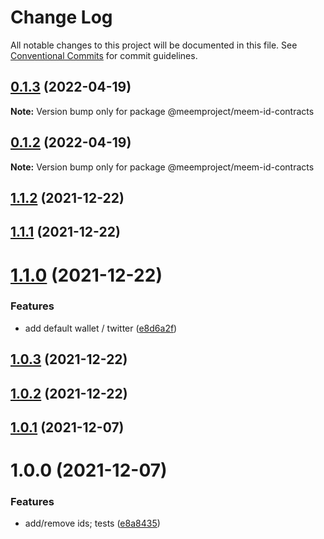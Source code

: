# Change Log

All notable changes to this project will be documented in this file.
See [Conventional Commits](https://conventionalcommits.org) for commit guidelines.

## [0.1.3](https://github.com/meemproject/meem-packages/compare/v0.1.2...v0.1.3) (2022-04-19)

**Note:** Version bump only for package @meemproject/meem-id-contracts





## [0.1.2](https://github.com/meemproject/meem-packages/compare/v0.1.1...v0.1.2) (2022-04-19)

**Note:** Version bump only for package @meemproject/meem-id-contracts





## [1.1.2](https://github.com/meemproject/meem-id-contracts/compare/v1.1.1...v1.1.2) (2021-12-22)

## [1.1.1](https://github.com/meemproject/meem-id-contracts/compare/v1.1.0...v1.1.1) (2021-12-22)

# [1.1.0](https://github.com/meemproject/meem-id-contracts/compare/v1.0.3...v1.1.0) (2021-12-22)


### Features

* add default wallet / twitter ([e8d6a2f](https://github.com/meemproject/meem-id-contracts/commit/e8d6a2f))

## [1.0.3](https://github.com/meemproject/meem-id-contracts/compare/v1.0.2...v1.0.3) (2021-12-22)

## [1.0.2](https://github.com/meemproject/meem-id-contracts/compare/v1.0.1...v1.0.2) (2021-12-22)

## [1.0.1](https://github.com/meemproject/meem-id-contracts/compare/v1.0.0...v1.0.1) (2021-12-07)

# 1.0.0 (2021-12-07)


### Features

* add/remove ids; tests ([e8a8435](https://github.com/meemproject/meem-id-contracts/commit/e8a8435))
